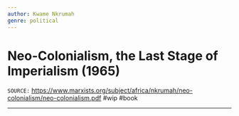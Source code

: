 ```yaml
---
author: Kwame Nkrumah
genre: political
---
```

# Neo-Colonialism, the Last Stage of Imperialism (1965)
`SOURCE:` https://www.marxists.org/subject/africa/nkrumah/neo-colonialism/neo-colonialism.pdf
#wip #book 

---
